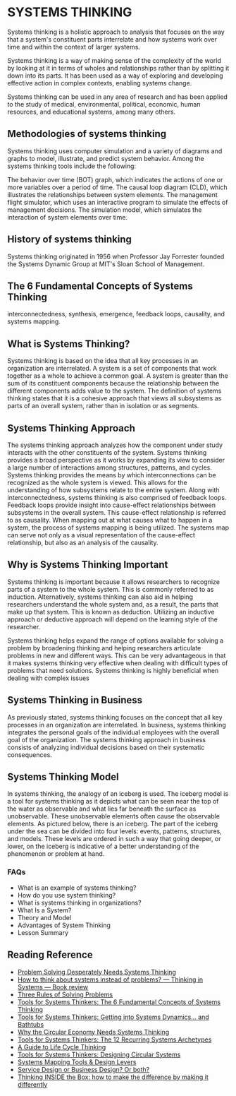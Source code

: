 # SYSTEMS THINKING

Systems thinking is a holistic approach to analysis that focuses on the way that a system's constituent parts interrelate and how systems work over time and within the context of larger systems.

Systems thinking is a way of making sense of the complexity of the world by looking at it in terms of wholes and relationships rather than by splitting it down into its parts. It has been used as a way of exploring and developing effective action in complex contexts, enabling systems change.

Systems thinking can be used in any area of research and has been applied to the study of medical, environmental, political, economic, human resources, and educational systems, among many others.

## Methodologies of systems thinking

Systems thinking uses computer simulation and a variety of diagrams and graphs to model, illustrate, and predict system behavior. Among the systems thinking tools include the following:

The behavior over time (BOT) graph, which indicates the actions of one or more variables over a period of time.
The causal loop diagram (CLD), which illustrates the relationships between system elements.
The management flight simulator, which uses an interactive program to simulate the effects of management decisions.
The simulation model, which simulates the interaction of system elements over time.

## History of systems thinking

Systems thinking originated in 1956 when Professor Jay Forrester founded the Systems Dynamic Group at MIT's Sloan School of Management.

## The 6 Fundamental Concepts of Systems Thinking

interconnectedness, synthesis, emergence, feedback loops, causality, and systems mapping.

## What is Systems Thinking?

Systems thinking is based on the idea that all key processes in an organization are interrelated. A system is a set of components that work together as a whole to achieve a common goal. A system is greater than the sum of its constituent components because the relationship between the different components adds value to the system. The definition of systems thinking states that it is a cohesive approach that views all subsystems as parts of an overall system, rather than in isolation or as segments.

## Systems Thinking Approach

The systems thinking approach analyzes how the component under study interacts with the other constituents of the system. Systems thinking provides a broad perspective as it works by expanding its view to consider a large number of interactions among structures, patterns, and cycles. Systems thinking provides the means by which interconnections can be recognized as the whole system is viewed. This allows for the understanding of how subsystems relate to the entire system. Along with interconnectedness, systems thinking is also comprised of feedback loops. Feedback loops provide insight into cause-effect relationships between subsystems in the overall system. This cause-effect relationship is referred to as causality. When mapping out at what causes what to happen in a system, the process of systems mapping is being utilized. The systems map can serve not only as a visual representation of the cause-effect relationship, but also as an analysis of the causality.

## Why is Systems Thinking Important

Systems thinking is important because it allows researchers to recognize parts of a system to the whole system. This is commonly referred to as induction. Alternatively, systems thinking can also aid in helping researchers understand the whole system and, as a result, the parts that make up that system. This is known as deduction. Utilizing an inductive approach or deductive approach will depend on the learning style of the researcher.

Systems thinking helps expand the range of options available for solving a problem by broadening thinking and helping researchers articulate problems in new and different ways. This can be very advantageous in that it makes systems thinking very effective when dealing with difficult types of problems that need solutions. Systems thinking is highly beneficial when dealing with complex issues

## Systems Thinking in Business

As previously stated, systems thinking focuses on the concept that all key processes in an organization are interrelated. In business, systems thinking integrates the personal goals of the individual employees with the overall goal of the organization. The systems thinking approach in business consists of analyzing individual decisions based on their systematic consequences.

## Systems Thinking Model

In systems thinking, the analogy of an iceberg is used. The iceberg model is a tool for systems thinking as it depicts what can be seen near the top of the water as observable and what lies far beneath the surface as unobservable. These unobservable elements often cause the observable elements. As pictured below, there is an iceberg. The part of the iceberg under the sea can be divided into four levels: events, patterns, structures, and models. These levels are ordered in such a way that going deeper, or lower, on the iceberg is indicative of a better understanding of the phenomenon or problem at hand.

### FAQs

* What is an example of systems thinking?
* How do you use system thinking?
* What is systems thinking in organizations?
* What Is a System?
* Theory and Model
* Advantages of System Thinking
* Lesson Summary

## Reading Reference

* [Problem Solving Desperately Needs Systems Thinking](https://medium.com/disruptive-design/problem-solving-desperately-needs-systems-thinking-607d34e4fc80)
* [How to think about systems instead of problems? — Thinking in Systems — Book review](https://medium.com/@attilaevanics/how-to-think-about-systems-instead-of-problems-book-review-be4bd61bf83a)
* [Three Rules of Solving Problems](https://medium.com/@yonatanzunger/three-rules-of-solving-problems-355944d34c9a)
* [Tools for Systems Thinkers: The 6 Fundamental Concepts of Systems Thinking](https://medium.com/disruptive-design/tools-for-systems-thinkers-the-6-fundamental-concepts-of-systems-thinking-379cdac3dc6a)
* [Tools for Systems Thinkers: Getting into Systems Dynamics… and Bathtubs](https://medium.com/disruptive-design/tools-for-systems-thinkers-getting-into-systems-dynamics-and-bathtubs-1f961f7c4073)
* [Why the Circular Economy Needs Systems Thinking](https://medium.com/disruptive-design/why-the-circular-economy-needs-systems-thinking-d91acb323436)
* [Tools for Systems Thinkers: The 12 Recurring Systems Archetypes](https://medium.com/disruptive-design/tools-for-systems-thinkers-the-12-recurring-systems-archetypes-2e2c8ae8fc99)
* [A Guide to Life Cycle Thinking](https://medium.com/disruptive-design/a-guide-to-life-cycle-thinking-b762ab49bce3)
* [Tools for Systems Thinkers: Designing Circular Systems](https://medium.com/disruptive-design/tools-for-systems-thinkers-designing-circular-systems-2c54cbf9cb43)
* [Systems Mapping Tools & Design Levers](https://medium.com/somiacx/systems-mapping-tools-design-levers-e9f8b076ffd9)
* [Service Design or Business Design? Or both?](https://medium.com/@GregLakloufi/service-design-or-business-design-or-both-1f5d8b23aa5)
* [Thinking INSIDE the Box: how to make the difference by making it differently](https://medium.com/design-for-innovation/thinking-inside-the-box-how-to-make-the-difference-by-making-it-differently-f88a052384be)